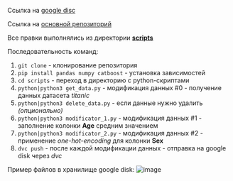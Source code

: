 Ссылка на [google disc](https://drive.google.com/drive/folders/12mtE2xNf3esCXRAVt7jmth4dUMhCmP_f)

Ссылка на [основной репозиторий](https://github.com/kwazart/mlops-demo/tree/master)

Все правки выполнялись из директории [**scripts**](https://github.com/kwazart/lab4/tree/master/scripts)

Последовательность команд:

1. ```git clone```  - клонирование репозитория
2. ```pip install pandas numpy catboost``` - установка зависимостей
3. ```cd scripts``` - переход в директорию с python-скриптами
4. ```python|python3 get_data.py``` - модификация данных #0 - получение данных датасета *titanic*
5. ```python|python3 delete_data.py``` - если данные нужно удалить *(опционально)*
6. ```python|python3 modificator_1.py``` - модификация данных #1 - заполнение колонки **Age** средним значением
7. ```python|python3 modificator_2.py``` - модификация данных #2 - применение *one-hot-encoding* для колонки **Sex**
8. ```dvc push``` - после каждой модификации данных - отправка на google disk через *dvc*

Пример файлов в хранилище google disk:
![image](https://github.com/kwazart/lab4/assets/46990077/cc84b369-d8a0-43ca-903d-97d131a1d391)
